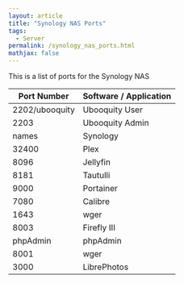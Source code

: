```yaml
---
layout: article
title: "Synology NAS Ports"
tags:
  - Server
permalink: /synology_nas_ports.html
mathjax: false
---
```


This is a list of ports for the Synology NAS

| Port Number    | Software / Application |
| -------------- | ---------------------- |
| 2202/ubooquity | Ubooquity User         |
| 2203           | Ubooquity Admin        |
| names          | Synology               |
| 32400          | Plex                   |
| 8096           | Jellyfin               |
| 8181           | Tautulli               |
| 9000           | Portainer              |
| 7080           | Calibre                |
| 1643           | wger                   |
| 8003           | Firefly III            |
| phpAdmin       | phpAdmin               |
| 8001           | wger                   |
| 3000           | LibrePhotos            | 
